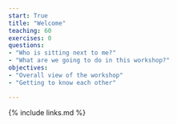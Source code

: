 ```yaml
---
start: True
title: "Welcome"
teaching: 60
exercises: 0
questions:
- "Who is sitting next to me?"
- "What are we going to do in this workshop?"
objectives:
- "Overall view of the workshop"
- "Getting to know each other"

---
```



{% include links.md %}
